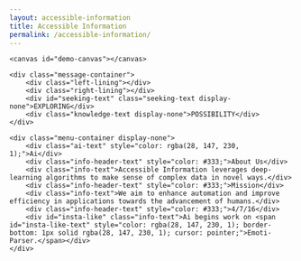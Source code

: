 ```yaml
---
layout: accessible-information
title: Accessible Information
permalink: /accessible-information/
---
```


<div id="large-header" class="large-header">
	
	<canvas id="demo-canvas"></canvas>

	<div class="message-container">
		<div class="left-lining"></div>
		<div class="right-lining"></div>
		<div id="seeking-text" class="seeking-text display-none">EXPLORING</div>
		<div class="knowledge-text display-none">POSSIBILITY</div>
	</div>

</div>


<div class="top-tv-screen display-none"></div>
<div class="bottom-tv-screen display-none"></div>
		
<div class="info-container display-none">
					
	<div class="menu-container display-none">	
		<div class="ai-text" style="color: rgba(28, 147, 230, 1);">Ai</div>
		<div class="info-header-text" style="color: #333;">About Us</div>
		<div class="info-text">Accessible Information leverages deep-learning algorithms to make sense of complex data in novel ways.</div>
		<div class="info-header-text" style="color: #333;">Mission</div>
		<div class="info-text">We aim to enhance automation and improve efficiency in applications towards the advancement of humans.</div>
		<div class="info-header-text" style="color: #333;">4/7/16</div>
		<div id="insta-like" class="info-text">Ai begins work on <span id="insta-like-text" style="color: rgba(28, 147, 230, 1); border-bottom: 1px solid rgba(28, 147, 230, 1); cursor: pointer;">Emoti-Parser.</span></div>
	</div>

</div>

<script src="http://davemuench.com/js/TweenLite.min.js"></script>
<script src="http://davemuench.com/js/EasePack.min.js"></script>
<script src="http://davemuench.com/js/rAF.js"></script>
<script src="http://davemuench.com/js/synapses.js"></script>
<script src="http://davemuench.com/js/ai.js"></script>
<script src="http://davemuench.com/js/fastclick.js"></script>

<script>
	new Ai();
</script>

</body>
</html>
